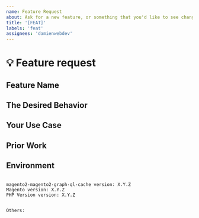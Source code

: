 ```yaml
---
name: Feature Request
about: Ask for a new feature, or something that you'd like to see changed.
title: '[FEAT]'
labels: 'feat'
assignees: 'damienwebdev'
---
```


<!--
PLEASE HELP US PROCESS GITHUB ISSUES FASTER BY PROVIDING THE FOLLOWING INFORMATION.

ISSUES MISSING IMPORTANT INFORMATION MAY BE CLOSED WITHOUT INVESTIGATION.
-->

# :bulb: Feature request

## Feature Name
<!-- Naming is hard, what do YOU call this feature? -->


## The Desired Behavior
<!-- Please describe, in as much detail as you can, what you'd like to see happen. -->


## Your Use Case
<!-- Please try to format as "As a {role}, I'd like to be able to do {x}. -->


## Prior Work
<!-- If you got this idea from somewhere, please indicate where you got it from. -->


## Environment

<pre><code>
magento2-magento2-graph-ql-cache version: X.Y.Z
Magento version: X.Y.Z 
PHP Version version: X.Y.Z 
<!-- Check whether this is still an issue in the most recent magento2-magento2-graph-ql-cache version -->

Others:
<!-- Anything else relevant?  Operating system version, IDE, package manager, HTTP server, ... -->
</code></pre>